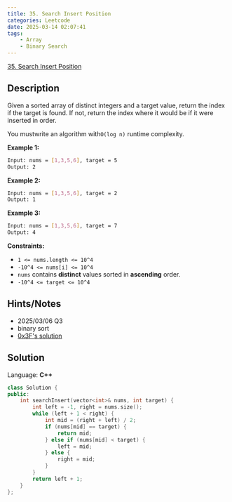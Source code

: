 ```yaml
---
title: 35. Search Insert Position
categories: Leetcode
date: 2025-03-14 02:07:41
tags:
    - Array
    - Binary Search
---
```


[35. Search Insert Position](https://leetcode.com/problems/search-insert-position/description/)

## Description

Given a sorted array of distinct integers and a target value, return the index if the target is found. If not, return the index where it would be if it were inserted in order.

You mustwrite an algorithm with`O(log n)` runtime complexity.

**Example 1:**

```bash
Input: nums = [1,3,5,6], target = 5
Output: 2
```

**Example 2:**

```bash
Input: nums = [1,3,5,6], target = 2
Output: 1
```

**Example 3:**

```bash
Input: nums = [1,3,5,6], target = 7
Output: 4
```

**Constraints:**

- `1 <= nums.length <= 10^4`
- `-10^4 <= nums[i] <= 10^4`
- `nums` contains **distinct**  values sorted in **ascending**  order.
- `-10^4 <= target <= 10^4`

## Hints/Notes

- 2025/03/06 Q3
- binary sort
- [0x3F's solution](https://leetcode.cn/problems/search-insert-position/solutions/2023391/er-fen-cha-zhao-zong-shi-xie-bu-dui-yi-g-nq23/)

## Solution

Language: **C++**

```C++
class Solution {
public:
    int searchInsert(vector<int>& nums, int target) {
        int left = -1, right = nums.size();
        while (left + 1 < right) {
            int mid = (right + left) / 2;
            if (nums[mid] == target) {
                return mid;
            } else if (nums[mid] < target) {
                left = mid;
            } else {
                right = mid;
            }
        }
        return left + 1;
    }
};
```
